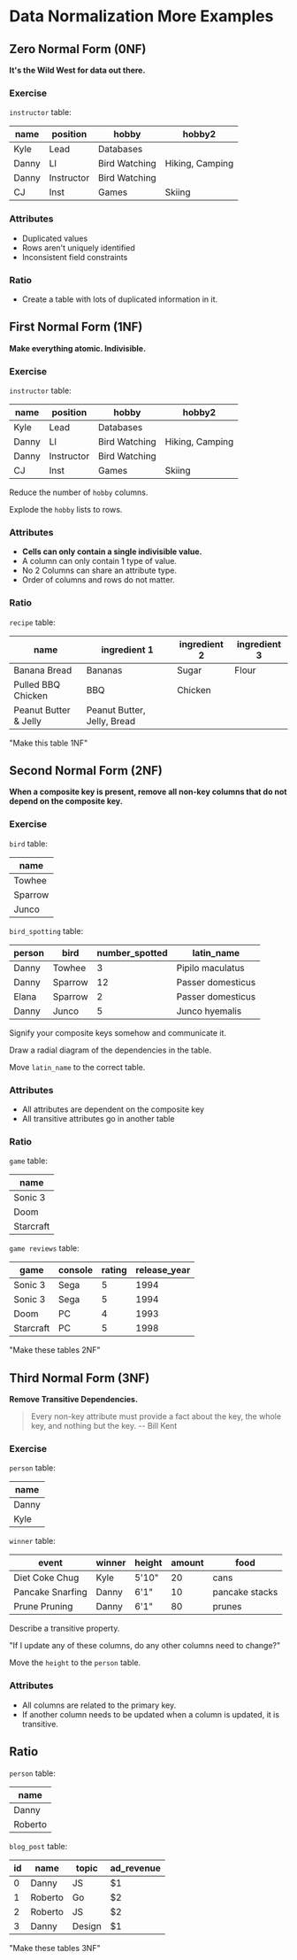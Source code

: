 # Data Normalization More Examples

## Zero Normal Form (0NF)

**It's the Wild West for data out there.**

### Exercise

`instructor` table:

| name | position | hobby | hobby2 |
| ---- | -------- | ----- | ------ |
| Kyle | Lead | Databases | |
| Danny | LI | Bird Watching | Hiking, Camping |
| Danny | Instructor | Bird Watching | |
| CJ | Inst | Games | Skiing |

### Attributes

* Duplicated values
* Rows aren't uniquely identified
* Inconsistent field constraints

### Ratio

* Create a table with lots of duplicated information in it.

## First Normal Form (1NF)

**Make everything atomic. Indivisible.**

### Exercise

`instructor` table:

| name | position | hobby | hobby2 |
| ---- | -------- | ----- | ------ |
| Kyle | Lead | Databases | |
| Danny | LI | Bird Watching | Hiking, Camping |
| Danny | Instructor | Bird Watching | |
| CJ | Inst | Games | Skiing |

Reduce the number of `hobby` columns.

Explode the `hobby` lists to rows.

### Attributes

* **Cells can only contain a single indivisible value.**
* A column can only contain 1 type of value.
* No 2 Columns can share an attribute type.
* Order of columns and rows do not matter.

### Ratio

`recipe` table:

| name | ingredient 1 | ingredient 2 | ingredient 3 |
| ---- | ------------ | ------------ | ------------ |
| Banana Bread | Bananas | Sugar | Flour |
| Pulled BBQ Chicken | BBQ | Chicken | |
| Peanut Butter & Jelly | Peanut Butter, Jelly, Bread | | |

"Make this table 1NF"

## Second Normal Form (2NF)

**When a composite key is present, remove all non-key columns that do not depend on the composite key.**

### Exercise

`bird` table:

| **name** |
| -------- |
| Towhee |
| Sparrow |
| Junco |

`bird_spotting` table:

| **person** | **bird** | number_spotted | latin_name |
| -------- | ----------- | ------ | ----------- |
| Danny | Towhee | 3 | Pipilo maculatus |
| Danny | Sparrow | 12 | Passer domesticus |
| Elana | Sparrow | 2 | Passer domesticus |
| Danny | Junco | 5 | Junco hyemalis |

Signify your composite keys somehow and communicate it.

Draw a radial diagram of the dependencies in the table.

Move `latin_name` to the correct table.

### Attributes

* All attributes are dependent on the composite key
* All transitive attributes go in another table

### Ratio

`game` table:

| **name** |
| -------- |
| Sonic 3 |
| Doom |
| Starcraft |

`game reviews` table:

| **game** | **console** | rating | release_year|
| -------- | ----------- | ------ | ----------- |
| Sonic 3 | Sega | 5 | 1994 |
| Sonic 3 | Sega | 5 | 1994 |
| Doom | PC | 4 | 1993 |
| Starcraft | PC | 5 | 1998 |

"Make these tables 2NF"

## Third Normal Form (3NF)

**Remove Transitive Dependencies.**

> Every non-key attribute must provide a fact about the key, the whole key, and nothing but the key.
> -- Bill Kent

### Exercise

`person` table:

| **name** |
| -------- |
| Danny |
| Kyle |

`winner` table:

| **event** | winner | height | amount | food |
| --------- | ------ | ------ | ------ | ---- |
| Diet Coke Chug | Kyle | 5'10" | 20 | cans |
| Pancake Snarfing | Danny | 6'1" | 10 | pancake stacks |
| Prune Pruning | Danny | 6'1" | 80 | prunes |

Describe a transitive property.

"If I update any of these columns, do any other columns need to change?"

Move the `height` to the `person` table.

### Attributes

* All columns are related to the primary key.
* If another column needs to be updated when a column is updated, it is transitive.

## Ratio

`person` table:

| **name** |
| ---- |
| Danny |
| Roberto |

`blog_post` table:

| **id** | name | topic | ad_revenue |
| ------ | ---- | ----- | ---------- |
| 0 | Danny | JS | $1 |
| 1 | Roberto | Go | $2 |
| 2 | Roberto | JS | $2 |
| 3 | Danny | Design | $1 |

"Make these tables 3NF"
